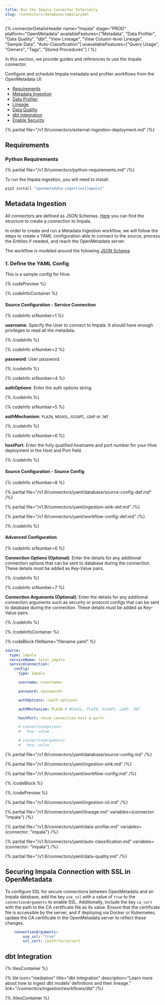 ```yaml
---
title: Run the Impala Connector Externally
slug: /connectors/database/impala/yaml
---
```


{% connectorDetailsHeader
name="Impala"
stage="PROD"
platform="OpenMetadata"
availableFeatures=["Metadata", "Data Profiler", "Data Quality", "dbt", "View Lineage", "View Column-level Lineage", "Sample Data", "Auto-Classification"]
unavailableFeatures=["Query Usage", "Owners", "Tags", "Stored Procedures"]
/ %}

In this section, we provide guides and references to use the Impala connector.

Configure and schedule Impala metadata and profiler workflows from the OpenMetadata UI:
- [Requirements](#requirements)
- [Metadata Ingestion](#metadata-ingestion)
- [Data Profiler](#data-profiler)
- [Lineage](#lineage)
- [Data Quality](#data-quality)
- [dbt Integration](#dbt-integration)
- [Enable Security](#securing-impala-connection-with-ssl-in-openmetadata)

{% partial file="/v1.9/connectors/external-ingestion-deployment.md" /%}

## Requirements

### Python Requirements

{% partial file="/v1.9/connectors/python-requirements.md" /%}

To run the Impala ingestion, you will need to install:

```bash
pip3 install "openmetadata-ingestion[impala]"
```

## Metadata Ingestion

All connectors are defined as JSON Schemas.
[Here](https://github.com/open-metadata/OpenMetadata/blob/main/openmetadata-spec/src/main/resources/json/schema/entity/services/connections/database/impalaConnection.json)
you can find the structure to create a connection to Impala.

In order to create and run a Metadata Ingestion workflow, we will follow
the steps to create a YAML configuration able to connect to the source,
process the Entities if needed, and reach the OpenMetadata server.

The workflow is modeled around the following
[JSON Schema](https://github.com/open-metadata/OpenMetadata/blob/main/openmetadata-spec/src/main/resources/json/schema/metadataIngestion/workflow.json)

### 1. Define the YAML Config

This is a sample config for Hive:

{% codePreview %}

{% codeInfoContainer %}

#### Source Configuration - Service Connection

{% codeInfo srNumber=1 %}

**username**: Specify the User to connect to Impala. It should have enough privileges to read all the metadata.

{% /codeInfo %}

{% codeInfo srNumber=2 %}

**password**: User password.

{% /codeInfo %}

{% codeInfo srNumber=4 %}

**authOptions**: Enter the auth options string.

{% /codeInfo %}

{% codeInfo srNumber=5 %}

**authMechanism**: `PLAIN`, `NOSASL`, `GSSAPI`, `LDAP` or `JWT`

{% /codeInfo %}

{% codeInfo srNumber=6 %}

**hostPort**: Enter the fully qualified hostname and port number for your Hive deployment in the Host and Port field.

{% /codeInfo %}

#### Source Configuration - Source Config

{% codeInfo srNumber=8 %}

{% partial file="/v1.9/connectors/yaml/database/source-config-def.md" /%}

{% partial file="/v1.9/connectors/yaml/ingestion-sink-def.md" /%}

{% partial file="/v1.9/connectors/yaml/workflow-config-def.md" /%}

{% /codeInfo %}

#### Advanced Configuration

{% codeInfo srNumber=6 %}

**Connection Options (Optional)**: Enter the details for any additional connection options that can be sent to database during the connection. These details must be added as Key-Value pairs.

{% /codeInfo %}

{% codeInfo srNumber=7 %}

**Connection Arguments (Optional)**: Enter the details for any additional connection arguments such as security or protocol configs that can be sent to database during the connection. These details must be added as Key-Value pairs.

{% /codeInfo %}

{% /codeInfoContainer %}

{% codeBlock fileName="filename.yaml" %}

```yaml {% isCodeBlock=true %}
source:
  type: impala
  serviceName: local_impala
  serviceConnection:
    config:
      type: Impala
```
```yaml {% srNumber=1 %}
      username: <username>
```
```yaml {% srNumber=2 %}
      password: <password>
```
```yaml {% srNumber=3 %}
      authOptions: <auth options>
```
```yaml {% srNumber=4 %}
      authMechanism: PLAIN # NOSASL, PLAIN, GSSAPI, LDAP, JWT
```
```yaml {% srNumber=5 %}
      hostPort: <hive connection host & port>
```
```yaml {% srNumber=6 %}
      # connectionOptions:
      #   key: value
```
```yaml {% srNumber=7 %}
      # connectionArguments:
      #   key: value
```

{% partial file="/v1.9/connectors/yaml/database/source-config.md" /%}

{% partial file="/v1.9/connectors/yaml/ingestion-sink.md" /%}

{% partial file="/v1.9/connectors/yaml/workflow-config.md" /%}

{% /codeBlock %}

{% /codePreview %}

{% partial file="/v1.9/connectors/yaml/ingestion-cli.md" /%}

{% partial file="/v1.9/connectors/yaml/lineage.md" variables={connector: "impala"} /%}

{% partial file="/v1.9/connectors/yaml/data-profiler.md" variables={connector: "impala"} /%}

{% partial file="/v1.9/connectors/yaml/auto-classification.md" variables={connector: "impala"} /%}

{% partial file="/v1.9/connectors/yaml/data-quality.md" /%}

## Securing Impala Connection with SSL in OpenMetadata

To configure SSL for secure connections between OpenMetadata and an Impala database, add the key `use_ssl` with a value of `true` to the `connectionArguments` to enable SSL. Additionally, include the key `ca_cert` with the path to the CA certificate file as its value. Ensure that the certificate file is accessible by the server, and if deploying via Docker or Kubernetes, update the CA certificate in the OpenMetadata server to reflect these changes.

```yaml
    connectionArguments:
        use_ssl: "true"
        ssl_cert: /path/to/ca/cert
```

## dbt Integration

{% tilesContainer %}

{% tile
icon="mediation"
title="dbt Integration"
description="Learn more about how to ingest dbt models' definitions and their lineage."
link="/connectors/ingestion/workflows/dbt" /%}

{% /tilesContainer %}
